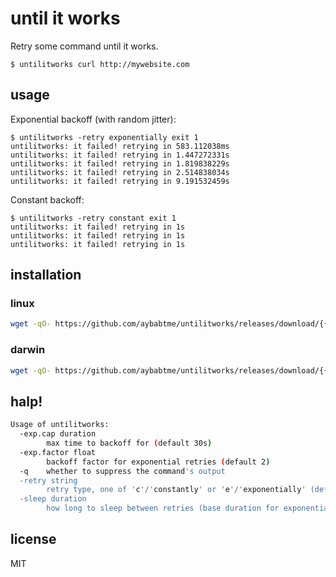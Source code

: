 # until it works

Retry some command until it works.

```
$ untilitworks curl http://mywebsite.com
```

## usage

Exponential backoff (with random jitter):

```
$ untilitworks -retry exponentially exit 1
untilitworks: it failed! retrying in 583.112038ms
untilitworks: it failed! retrying in 1.447272331s
untilitworks: it failed! retrying in 1.819838229s
untilitworks: it failed! retrying in 2.514838034s
untilitworks: it failed! retrying in 9.191532459s
```

Constant backoff:
```
$ untilitworks -retry constant exit 1
untilitworks: it failed! retrying in 1s
untilitworks: it failed! retrying in 1s
untilitworks: it failed! retrying in 1s
```


## installation

### linux

```bash
wget -qO- https://github.com/aybabtme/untilitworks/releases/download/{{.version}}/untilitworks_linux.tar.gz | tar xvz
```

### darwin

```bash
wget -qO- https://github.com/aybabtme/untilitworks/releases/download/{{.version}}/untilitworks_darwin.tar.gz | tar xvz
```


## halp!

```bash
Usage of untilitworks:
  -exp.cap duration
    	max time to backoff for (default 30s)
  -exp.factor float
    	backoff factor for exponential retries (default 2)
  -q	whether to suppress the command's output
  -retry string
    	retry type, one of 'c'/'constantly' or 'e'/'exponentially' (default "constantly")
  -sleep duration
    	how long to sleep between retries (base duration for exponential) (default 1s)
```


## license

MIT
